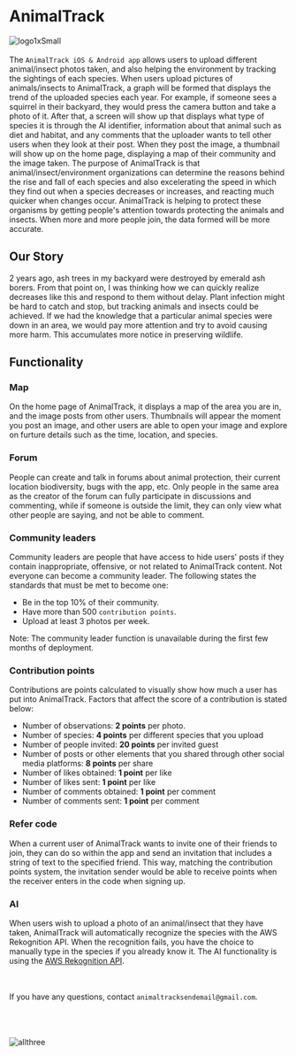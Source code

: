 # AnimalTrack

![logo1xSmall](https://user-images.githubusercontent.com/80968217/118900329-aaa32080-b8de-11eb-92cd-c5c61b174833.png)
<br><br>
The `AnimalTrack iOS & Android app` allows users to upload different animal/insect photos taken, and also helping the environment by tracking the sightings of each species. When users upload pictures of animals/insects to AnimalTrack, a graph will be formed that displays the trend of the uploaded species each year. For example, if someone sees a squirrel in their backyard, they would press the camera button and take a photo of it. After that, a screen will show up that displays what type of species it is through the AI identifier, information about that animal such as diet and habitat, and any comments that the uploader wants to tell other users when they look at their post. When they post the image, a thumbnail will show up on the home page, displaying a map of their community and the image taken. The purpose of AnimalTrack is that animal/insect/environment organizations can determine the reasons behind the rise and fall of each species and also excelerating the speed in which they find out when a species decreases or increases, and reacting much quicker when changes occur. AnimalTrack is helping to protect these organisms by getting people's attention towards protecting the animals and insects. When more and more people join, the data formed will be more accurate.

## Our Story
2 years ago, ash trees in my backyard were destroyed by emerald ash borers. From that point on, I was thinking how we can quickly realize decreases like this and respond to them without delay. Plant infection might be hard to catch and stop, but tracking animals and insects could be achieved. If we had the knowledge that a particular animal species were down in an area, we would pay more attention and try to avoid causing more harm. This accumulates more notice in preserving wildlife.

## Functionality

### Map
On the home page of AnimalTrack, it displays a map of the area you are in, and the image posts from other users. Thumbnails will appear the moment you post an image, and other users are able to open your image and explore on furture details such as the time, location, and species.

### Forum
People can create and talk in forums about animal protection, their current location biodiversity, bugs with the app, etc. Only people in the same area as the creator of the forum can fully participate in discussions and commenting, while if someone is outside the limit, they can only view what other people are saying, and not be able to comment.

### Community leaders
Community leaders are people that have access to hide users' posts if they contain inappropriate, offensive, or not related to AnimalTrack content. Not everyone can become a community leader. The following states the standards that must be met to become one:

- Be in the top 10% of their community.
- Have more than 500 `contribution points`.
- Upload at least 3 photos per week.

Note: The community leader function is unavailable during the first few months of deployment.

### Contribution points
Contributions are points calculated to visually show how much a user has put into AnimalTrack. Factors that affect the score of a contribution is stated below:

- Number of observations: __2 points__ per photo.
-	Number of species: __4 points__ per different species that you upload
-	Number of people invited: __20 points__ per invited guest
-	Number of posts or other elements that you shared through other social media platforms: __8 points__ per share
-	Number of likes obtained: __1 point__ per like
-	Number of likes sent: __1 point__ per like
-	Number of comments obtained: __1 point__ per comment
-	Number of comments sent: __1 point__ per comment

### Refer code
When a current user of AnimalTrack wants to invite one of their friends to join, they can do so within the app and send an invitation that includes a string of text to the specified friend. This way, matching the contribution points system, the invitation sender would be able to receive points when the receiver enters in the code when signing up.

### AI
When users wish to upload a photo of an animal/insect that they have taken, AnimalTrack will automatically recognize the species with the AWS Rekognition API. When the recognition fails, you have the choice to manually type in the species if you already know it. The AI functionality is using the [AWS Rekognition API].

<br><br>
If you have any questions, contact `animaltracksendemail@gmail.com`.
<br><br><br><br>

[AWS Rekognition API]: https://aws.amazon.com/rekognition/?blog-cards.sort-by=item.additionalFields.createdDate&blog-cards.sort-order=desc
![allthree](https://user-images.githubusercontent.com/80968217/118900410-e8a04480-b8de-11eb-87e9-7e486da26280.png)

